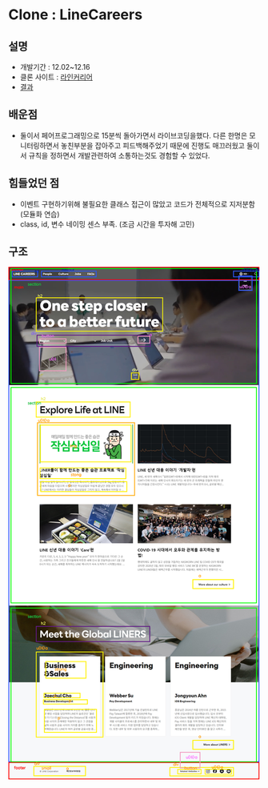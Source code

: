 # Clone : LineCareers
## 설명
* 개발기간 : 12.02~12.16
* 클론 사이트 : [라인커리어](https://careers.linecorp.com/ko/)
* [결과](https://jinyun3075.github.io/LikeCareers/)
## 배운점
* 둘이서 페어프로그래밍으로 15분씩 돌아가면서 라이브코딩을했다. 다른 한명은 모니터링하면서 놓친부분을 잡아주고 피드백해주었기 때문에 진행도 매끄러웠고 둘이서 규칙을 정하면서 개발관련하여 소통하는것도 경험할 수 있었다.
## 힘들었던 점
* 이벤트 구현하기위해 불필요한 클래스 접근이 많았고 코드가 전체적으로 지저분함 (모듈화 연습)
* class, id, 변수 네이밍 센스 부족. (조금 시간을 투자해 고민)
## 구조
![img](page.jpg)
